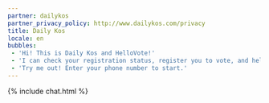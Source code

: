 ```yaml
---
partner: dailykos
partner_privacy_policy: http://www.dailykos.com/privacy
title: Daily Kos
locale: en
bubbles:
 - 'Hi! This is Daily Kos and HelloVote!'
 - 'I can check your registration status, register you to vote, and help register your friends.'
 - 'Try me out! Enter your phone number to start.'
---
```

{% include chat.html %}



